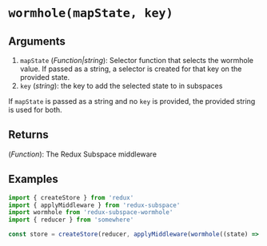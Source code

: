 # `wormhole(mapState, key)`

## Arguments

1. `mapState` (_Function|string_): Selector function that selects the wormhole value. If passed as a string, a selector is created for that key on the provided state.
2. `key` (_string_): the key to add the selected state to in subspaces

If `mapState` is passed as a string and no `key` is provided, the provided string is used for both.

## Returns

(_Function_): The Redux Subspace middleware

## Examples

```javascript
import { createStore } from 'redux'
import { applyMiddleware } from 'redux-subspace'
import wormhole from 'redux-subspace-wormhole'
import { reducer } from 'somewhere'

const store = createStore(reducer, applyMiddleware(wormhole((state) => state.value, 'value')))
```
